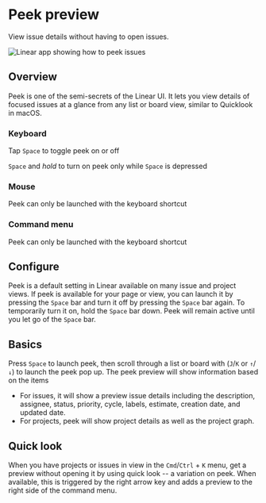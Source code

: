 # Peek preview

View issue details without having to open issues.

![Linear app showing how to peek issues](https://webassets.linear.app/images/ornj730p/production/5205025fbe6e96bf749f76d5e1cad30b484f8b50-1052x634.png?q=95&auto=format&dpr=2)

## Overview

Peek is one of the semi-secrets of the Linear UI. It lets you view details of focused issues at a glance from any list or board view, similar to Quicklook in macOS.

### Keyboard

Tap `Space` to toggle peek on or off

`Space` and _hold_ to turn on peek only while `Space` is depressed

### Mouse

Peek can only be launched with the keyboard shortcut

### Command menu

Peek can only be launched with the keyboard shortcut

## Configure

Peek is a default setting in Linear available on many issue and project views. If peek is available for your page or view, you can launch it by pressing the `Space` bar and turn it off by pressing the `Space` bar again. To temporarily turn it on, hold the `Space` bar down. Peek will remain active until you let go of the `Space` bar. 

## Basics

Press `Space` to launch peek, then scroll through a list or board with (`J`/`K` or `↑`/`↓`) to launch the peek pop up. The peek preview will show information based on the items

* For issues, it will show a preview issue details including the description, assignee, status, priority, cycle, labels, estimate, creation date, and updated date.
* For projects, peek will show project details as well as the project graph.

## Quick look

When you have projects or issues in view in the `Cmd`/`Ctrl` + `K` menu, get a preview without opening it by using quick look -- a variation on peek. When available, this is triggered by the right arrow key and adds a preview to the right side of the command menu.